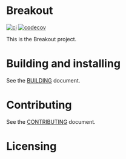 # Breakout

[![ci](https://github.com/alexriegler/Breakout/actions/workflows/ci.yml/badge.svg)](https://github.com/alexriegler/Breakout/actions/workflows/ci.yml) [![codecov](https://codecov.io/gh/alexriegler/Breakout/branch/master/graph/badge.svg?token=BOEJ9SCHBC)](https://codecov.io/gh/alexriegler/Breakout)

This is the Breakout project.

# Building and installing

See the [BUILDING](BUILDING.md) document.

# Contributing

See the [CONTRIBUTING](CONTRIBUTING.md) document.

# Licensing

<!--
Please go to https://choosealicense.com/licenses/ and choose a license that
fits your needs. The recommended license for a project of this type is the
GNU AGPLv3.
-->
